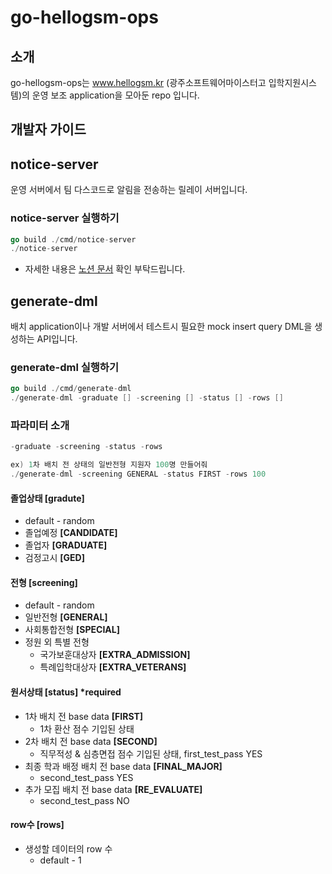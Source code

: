 # go-hellogsm-ops

## 소개
go-hellogsm-ops는 www.hellogsm.kr (광주소프트웨어마이스터고 입학지원시스템)의 운영 보조 application을 모아둔 repo 입니다.

## 개발자 가이드

## notice-server
운영 서버에서 팀 다스코드로 알림을 전송하는 릴레이 서버입니다.

### notice-server 실행하기
```go
go build ./cmd/notice-server
./notice-server
```

- 자세한 내용은 [노션 문서](https://www.notion.so/themoment-team/BE-notice-server-c7c54f4f4d46442482a803b03e9e9ebe?pvs=4) 확인 부탁드립니다.

## generate-dml
배치 application이나 개발 서버에서 테스트시 필요한 mock insert query DML을 생성하는 API입니다.

### generate-dml 실행하기

```go
go build ./cmd/generate-dml
./generate-dml -graduate [] -screening [] -status [] -rows []
```

### 파라미터 소개

```go
-graduate -screening -status -rows

ex) 1차 배치 전 상태의 일반전형 지원자 100명 만들어줘
./generate-dml -screening GENERAL -status FIRST -rows 100
```

#### 졸업상태 [gradute]
- default - random
- 졸업예정 **[CANDIDATE]**
- 졸업자 **[GRADUATE]**
- 검정고시 **[GED]**

#### 전형 [screening]
  - default - random
  - 일반전형 **[GENERAL]**
  - 사회통합전형 **[SPECIAL]**
  - 정원 외 특별 전형
      - 국가보훈대상자 **[EXTRA_ADMISSION]**
      - 특례입학대상자 **[EXTRA_VETERANS]**
#### 원서상태 [status] *required
- 1차 배치 전 base data **[FIRST]**
    - 1차 환산 점수 기입된 상태
- 2차 배치 전 base data **[SECOND]**
    - 직무적성 & 심층면접 점수 기입된 상태, first_test_pass YES
- 최종 학과 배정 배치 전 base data **[FINAL_MAJOR]**
    - second_test_pass YES
- 추가 모집 배치 전 base data **[RE_EVALUATE]**
    - second_test_pass NO

#### row수 [rows]
- 생성할 데이터의 row 수
    - default - 1